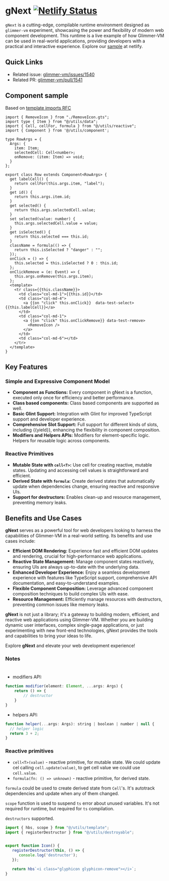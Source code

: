 # gNext [![Netlify Status](https://api.netlify.com/api/v1/badges/43af359b-56a7-4607-9e01-04ca3a545470/deploy-status)](https://app.netlify.com/sites/g-next/deploys)

`gNext` is a cutting-edge, compilable runtime environment designed as `glimmer-vm` experiment, showcasing the power and flexibility of modern web component development. This runtime is a live example of how Glimmer-VM can be used in real-world applications, providing developers with a practical and interactive experience. Explore our [sample](https://g-next.netlify.app/) at netlify.


## Quick Links
* Related issue: [glimmer-vm/issues/1540](https://github.com/glimmerjs/glimmer-vm/issues/1540)
* Related PR: [glimmer-vm/pull/1541](https://github.com/glimmerjs/glimmer-vm/pull/1541)
    

## Component sample
Based on [template imports RFC](https://rfcs.emberjs.com/id/0779-first-class-component-templates/)

```gjs
import { RemoveIcon } from "./RemoveIcon.gts";
import type { Item } from "@/utils/data";
import { Cell, cellFor, formula } from "@/utils/reactive";
import { Component } from '@/utils/component';

type RowArgs = {
  Args: {
    item: Item;
    selectedCell: Cell<number>;
    onRemove: (item: Item) => void;
  }
};

export class Row extends Component<RowArgs> {
  get labelCell() {
    return cellFor(this.args.item, "label");
  }
  get id() {
    return this.args.item.id;
  }
  get selected() {
    return this.args.selectedCell.value;
  }
  set selected(value: number) {
    this.args.selectedCell.value = value;
  }
  get isSelected() {
    return this.selected === this.id;
  }
  className = formula(() => {
    return this.isSelected ? "danger" : "";
  });
  onClick = () => {
    this.selected = this.isSelected ? 0 : this.id;
  };
  onClickRemove = (e: Event) => {
    this.args.onRemove(this.args.item);
  };
  <template>
    <tr class={{this.className}}>
      <td class="col-md-1">{{this.id}}</td>
      <td class="col-md-4">
        <a {{on "click" this.onClick}}  data-test-select>{{this.labelCell}}</a>
      </td>
      <td class="col-md-1">
        <a {{on "click" this.onClickRemove}} data-test-remove>
          <RemoveIcon />
        </a>
      </td>
      <td class="col-md-6"></td>
    </tr>
  </template>
}

```

## Key Features

### Simple and Expressive Component Model
* <b>Component as Functions:</b> Every component in gNext is a function, executed only once for efficiency and better performance.
* <b>Class based components:</b> Class based components are supported as well.
* <b>Basic Glint Support:</b> Integration with Glint for improved TypeScript support and developer experience.
* <b>Comprehensive Slot Support:</b> Full support for different kinds of slots, including {{yield}}, enhancing the flexibility in component composition.
* <b>Modifiers and Helpers APIs:</b>
Modifiers for element-specific logic.
Helpers for reusable logic across components.

### Reactive Primitives

* <b>Mutable State with `cell<T>`:</b> Use cell<T> for creating reactive, mutable states. Updating and accessing cell values is straightforward and efficient.
* <b>Derived State with `formula`:</b> Create derived states that automatically update when dependencies change, ensuring reactive and responsive UIs.
* <b>Support for destructors:</b> Enables clean-up and resource management, preventing memory leaks.

## Benefits and Use Cases

<b>gNext</b> serves as a powerful tool for web developers looking to harness the capabilities of Glimmer-VM in a real-world setting. Its benefits and use cases include:

* <b>Efficient DOM Rendering:</b> Experience fast and efficient DOM updates and rendering, crucial for high-performance web applications.
* <b>Reactive State Management:</b> Manage component states reactively, ensuring UIs are always up-to-date with the underlying data.
* <b>Enhanced Developer Experience:</b> Enjoy a seamless development experience with features like TypeScript support, comprehensive API documentation, and easy-to-understand examples.
* <b>Flexible Component Composition:</b> Leverage advanced component composition techniques to build complex UIs with ease.
* <b>Resource Management:</b> Efficiently manage resources with destructors, preventing common issues like memory leaks.

<b>gNext</b> is not just a library; it's a gateway to building modern, efficient, and reactive web applications using Glimmer-VM. Whether you are building dynamic user interfaces, complex single-page applications, or just experimenting with new front-end technologies, gNext provides the tools and capabilities to bring your ideas to life.

Explore <b>gNext</b> and elevate your web development experience!


### Notes
#
* modifiers API: 
```js
function modifier(element: Element, ...args: Args) {
    return () => {
        // destructor
    }
}
```
* helpers API:
```js
function helper(...args: Args): string | boolean | number | null {
  // helper logic
  return 3 + 2;
}
```

### Reactive primitives

* `cell<T>(value)` - reactive primitive, for mutable state. We could update cel calling `cell.update(value)`, to get cell value we could use `cell.value`.
* `formula(fn: () => unknown)` - reactive primitive, for derived state.

`formula` could be used to create derived state from `Cell`'s. It's autotrack dependencies and update when any of them changed.

`scope` function is used to suspend `ts` error about unused variables. It's not required for runtime, but required for `ts` compilation.

`destructors` supported.
```ts
import { hbs, scope } from "@/utils/template";
import { registerDestructor } from "@/utils/destroyable";


export function Icon() {
   registerDestructor(this, () => {
      console.log('destructor');
   });

   return hbs`<i class="glyphicon glyphicon-remove"></i>`;
}
```